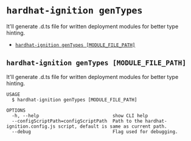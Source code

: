 `hardhat-ignition genTypes`
===========================

It'll generate .d.ts file for written deployment modules for better type hinting.

* [`hardhat-ignition genTypes [MODULE_FILE_PATH]`](#hardhat-ignition-gentypes-module_file_path)

## `hardhat-ignition genTypes [MODULE_FILE_PATH]`

It'll generate .d.ts file for written deployment modules for better type hinting.

```
USAGE
  $ hardhat-ignition genTypes [MODULE_FILE_PATH]

OPTIONS
  -h, --help                           show CLI help
  --configScriptPath=configScriptPath  Path to the hardhat-ignition.config.js script, default is same as current path.
  --debug                              Flag used for debugging.
```
